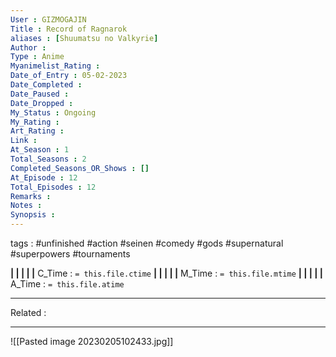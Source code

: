 ```yaml
---
User : GIZMOGAJIN
Title : Record of Ragnarok
aliases : [Shuumatsu no Valkyrie]
Author : 
Type : Anime
Myanimelist_Rating : 
Date_of_Entry : 05-02-2023 
Date_Completed : 
Date_Paused : 
Date_Dropped : 
My_Status : Ongoing
My_Rating : 
Art_Rating : 
Link : 
At_Season : 1
Total_Seasons : 2
Completed_Seasons_OR_Shows : []
At_Episode : 12
Total_Episodes : 12
Remarks : 
Notes : 
Synopsis : 
---
```

 tags : #unfinished #action #seinen #comedy #gods #supernatural #superpowers #tournaments 

**|  |  |  |  |** C_Time : `= this.file.ctime` **|  |  |  |  |** M_Time : `= this.file.mtime` **|  |  |  |  |** A_Time : `= this.file.atime` 

---
Related : 

---
![[Pasted image 20230205102433.jpg]]